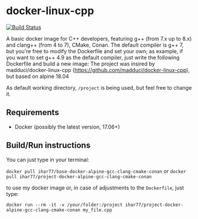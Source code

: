 # docker-linux-cpp

[![Build Status](https://travis-ci.org/ihar77/docker-alpine-gcc-clang-cmake-conan.svg?branch=master)](https://travis-ci.org/ihar77/docker-alpine-gcc-clang-cmake-conan)

A basic docker image for C++ developers, featuring g++ (from 7.x up to 8.x) and clang++ (from 4 to 7), CMake, Conan. The default compiler is g++ 7, but you're free to modify the Dockerfile and set your own; as example, if you want to set g++ 4.9 as the default compiler, just write the following Dockerfile and build a new image:
The project was insired by madduci/docker-linux-cpp (https://github.com/madduci/docker-linux-cpp), but based on alpine 18.04 

As default working directory, `/project` is being used, but feel free to change it.

## Requirements

* Docker (possibly the latest version, 17.06+)

## Build/Run instructions

You can just type in your terminal:

`docker pull ihar77/base-docker-alpine-gcc-clang-cmake-conan`
or
`docker pull ihar77/project-docker-alpine-gcc-clang-cmake-conan`

to use my docker image or, in case of adjustments to the `Dockerfile`, just type:

`docker run --rm -it -v /your/folder:/project ihar77/project-docker-alpine-gcc-clang-cmake-conan my_file.cpp` 
